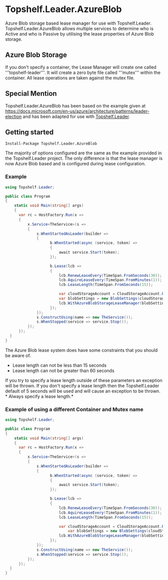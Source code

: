 # Topshelf.Leader.AzureBlob
Azure Blob storage based lease manager for use with Topshelf.Leader. Topshelf.Leader.AzureBlob allows multiple 
services to determine who is Active and who is Passive by utilising the lease properties of Azure Blob storage.

## Azure Blob Storage
If you don't specify a container, the Lease Manager will create one called '''topshelf-leader'''. It will create a zero byte
file called '''mutex''' within the container. All lease operations are taken against the mutex file.

## Special Mention
Topshelf.Leader.AzureBlob has been based on the example given at https://docs.microsoft.com/en-us/azure/architecture/patterns/leader-election and has been adapted for use with [Topshelf.Leader](https://github.com/stevewgh/Topshelf.Leader).

## Getting started
```
Install-Package Topshelf.Leader.AzureBlob
```

The majority of options configured are the same as the example provided in the Topshelf.Leader project. The only difference is that the lease manager is now Azure Blob based and is configured during lease configuration.

### Example
```c#
using Topshelf.Leader;

public class Program
{
    static void Main(string[] args)
    {
      var rc = HostFactory.Run(x =>
      {
          x.Service<TheService>(s =>
          {
              s.WhenStartedAsLeader(builder =>
              {
					b.WhenStarted(async (service, token) =>
					{
						await service.Start(token);
					});

					b.Lease(lcb =>
					{
						lcb.RenewLeaseEvery(TimeSpan.FromSeconds(30));
						lcb.AquireLeaseEvery(TimeSpan.FromMinutes(1));
						lcb.LeaseLength(TimeSpan.FromSeconds(15));

						var cloudStorageAccount = CloudStorageAccount.Parse(<ConnectionString>);
						var blobSettings = new BlobSettings(cloudStorageAccount);
						lcb.WithAzureBlobStorageLeaseManager(blobSettings);
					});
              });
              s.ConstructUsing(name => new TheService());
              s.WhenStopped(service => service.Stop());
          });
      });
  }
}
```

The Azure Blob lease system does have some constraints that you should be aware of. 

* Lease length can not be less than 15 seconds
* Lease length can not be greater than 60 seconds

If you try to specify a lease length outside of these parameters an exception will be thrown. 
If you don't specify a lease length then the Topshelf.Leader default of 5 seconds will be used and will cause an exception to be thrown. * Always specify a lease length.*

### Example of using a different Container and Mutex name
```c#
using Topshelf.Leader;

public class Program
{
    static void Main(string[] args)
    {
      var rc = HostFactory.Run(x =>
      {
          x.Service<TheService>(s =>
          {
              s.WhenStartedAsLeader(builder =>
              {
					b.WhenStarted(async (service, token) =>
					{
						await service.Start(token);
					});

					b.Lease(lcb =>
					{
						lcb.RenewLeaseEvery(TimeSpan.FromSeconds(30));
						lcb.AquireLeaseEvery(TimeSpan.FromMinutes(1));
						lcb.LeaseLength(TimeSpan.FromSeconds(15));

						var cloudStorageAccount = CloudStorageAccount.Parse(<ConnectionString>);
                            var blobSettings = new BlobSettings(cloudStorageAccount, "different-container", "different-mutex");
						lcb.WithAzureBlobStorageLeaseManager(blobSettings);
					});
              });
              s.ConstructUsing(name => new TheService());
              s.WhenStopped(service => service.Stop());
          });
      });
  }
}
```


